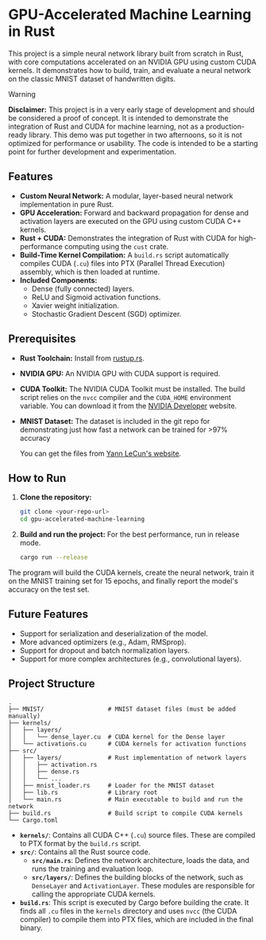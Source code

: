 # GPU-Accelerated Machine Learning in Rust

This project is a simple neural network library built from scratch in Rust, with core computations accelerated on an NVIDIA GPU using custom CUDA kernels. It demonstrates how to build, train, and evaluate a neural network on the classic MNIST dataset of handwritten digits.

> [!WARNING]
> **Disclaimer:** This project is in a very early stage of development and should be considered a proof of concept. It is intended to demonstrate the integration of Rust and CUDA for machine learning, not as a production-ready library. This demo was put together in two afternoons, so it is not optimized for performance or usability. The code is intended to be a starting point for further development and experimentation.

## Features

-   **Custom Neural Network:** A modular, layer-based neural network implementation in pure Rust.
-   **GPU Acceleration:** Forward and backward propagation for dense and activation layers are executed on the GPU using custom CUDA C++ kernels.
-   **Rust + CUDA:** Demonstrates the integration of Rust with CUDA for high-performance computing using the `cust` crate.
-   **Build-Time Kernel Compilation:** A `build.rs` script automatically compiles CUDA (`.cu`) files into PTX (Parallel Thread Execution) assembly, which is then loaded at runtime.
-   **Included Components:**
    -   Dense (fully connected) layers.
    -   ReLU and Sigmoid activation functions.
    -   Xavier weight initialization.
    -   Stochastic Gradient Descent (SGD) optimizer.

## Prerequisites

-   **Rust Toolchain:** Install from [rustup.rs](https://rustup.rs/).
-   **NVIDIA GPU:** An NVIDIA GPU with CUDA support is required.
-   **CUDA Toolkit:** The NVIDIA CUDA Toolkit must be installed. The build script relies on the `nvcc` compiler and the `CUDA_HOME` environment variable. You can download it from the [NVIDIA Developer](https://developer.nvidia.com/cuda-downloads) website.
-   **MNIST Dataset:** The dataset is included in the git repo for demonstrating just how fast a network can be trained for >97% accuracy

    You can get the files from [Yann LeCun's website](http://yann.lecun.com/exdb/mnist/).

## How to Run

1.  **Clone the repository:**
    ```bash
    git clone <your-repo-url>
    cd gpu-accelerated-machine-learning
    ```

2.  **Build and run the project:**
    For the best performance, run in release mode.
    ```bash
    cargo run --release
    ```

The program will build the CUDA kernels, create the neural network, train it on the MNIST training set for 15 epochs, and finally report the model's accuracy on the test set.

## Future Features
-   Support for serialization and deserialization of the model.
-   More advanced optimizers (e.g., Adam, RMSprop).
-   Support for dropout and batch normalization layers.
-   Support for more complex architectures (e.g., convolutional layers).

## Project Structure

```
.
├── MNIST/                  # MNIST dataset files (must be added manually)
├── kernels/
│   ├── layers/
│   │   └── dense_layer.cu  # CUDA kernel for the Dense layer
│   └── activations.cu      # CUDA kernels for activation functions
├── src/
│   ├── layers/             # Rust implementation of network layers
│   │   ├── activation.rs
│   │   ├── dense.rs
│   │   └── ...
│   ├── mnist_loader.rs     # Loader for the MNIST dataset
│   ├── lib.rs              # Library root
│   └── main.rs             # Main executable to build and run the network
├── build.rs                # Build script to compile CUDA kernels
└── Cargo.toml
```

-   **`kernels/`**: Contains all CUDA C++ (`.cu`) source files. These are compiled to PTX format by the `build.rs` script.
-   **`src/`**: Contains all the Rust source code.
    -   **`src/main.rs`**: Defines the network architecture, loads the data, and runs the training and evaluation loop.
    -   **`src/layers/`**: Defines the building blocks of the network, such as `DenseLayer` and `ActivationLayer`. These modules are responsible for calling the appropriate CUDA kernels.
-   **`build.rs`**: This script is executed by Cargo before building the crate. It finds all `.cu` files in the `kernels` directory and uses `nvcc` (the CUDA compiler) to compile them into PTX files, which are included in the final binary.